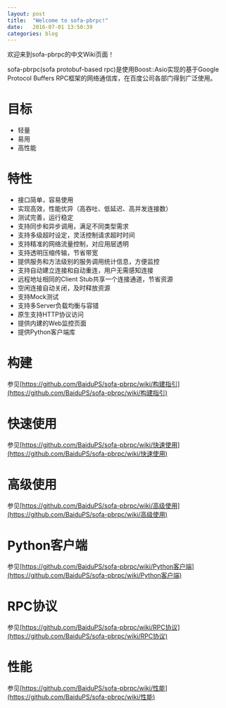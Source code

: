 ```yaml
---
layout: post
title:  "Welcome to sofa-pbrpc!"
date:   2016-07-01 13:50:39
categories: blog
---
```

欢迎来到sofa-pbrpc的中文Wiki页面！


sofa-pbrpc(sofa protobuf-based rpc)是使用Boost::Asio实现的基于Google Protocol Buffers RPC框架的网络通信库，在百度公司各部门得到广泛使用。



# 目标

* 轻量
* 易用
* 高性能

# 特性

* 接口简单，容易使用
* 实现高效，性能优异（高吞吐、低延迟、高并发连接数）
* 测试完善，运行稳定
* 支持同步和异步调用，满足不同类型需求
* 支持多级超时设定，灵活控制请求超时时间
* 支持精准的网络流量控制，对应用层透明
* 支持透明压缩传输，节省带宽
* 提供服务和方法级别的服务调用统计信息，方便监控
* 支持自动建立连接和自动重连，用户无需感知连接
* 远程地址相同的Client Stub共享一个连接通道，节省资源
* 空闲连接自动关闭，及时释放资源
* 支持Mock测试
* 支持多Server负载均衡与容错
* 原生支持HTTP协议访问
* 提供内建的Web监控页面
* 提供Python客户端库

# 构建

参见[https://github.com/BaiduPS/sofa-pbrpc/wiki/构建指引](https://github.com/BaiduPS/sofa-pbrpc/wiki/构建指引)

# 快速使用

参见[https://github.com/BaiduPS/sofa-pbrpc/wiki/快速使用](https://github.com/BaiduPS/sofa-pbrpc/wiki/快速使用)

# 高级使用

参见[https://github.com/BaiduPS/sofa-pbrpc/wiki/高级使用](https://github.com/BaiduPS/sofa-pbrpc/wiki/高级使用)

# Python客户端

参见[https://github.com/BaiduPS/sofa-pbrpc/wiki/Python客户端](https://github.com/BaiduPS/sofa-pbrpc/wiki/Python客户端)

# RPC协议

参见[https://github.com/BaiduPS/sofa-pbrpc/wiki/RPC协议](https://github.com/BaiduPS/sofa-pbrpc/wiki/RPC协议)

# 性能

参见[https://github.com/BaiduPS/sofa-pbrpc/wiki/性能](https://github.com/BaiduPS/sofa-pbrpc/wiki/性能)
